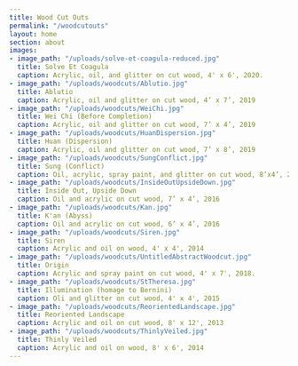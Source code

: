 ```yaml
---
title: Wood Cut Outs
permalink: "/woodcutouts"
layout: home
section: about
images:
- image_path: "/uploads/solve-et-coagula-reduced.jpg"
  title: Solve Et Coagula
  caption: Acrylic, oil, and glitter on cut wood, 4' x 6', 2020.
- image_path: "/uploads/woodcuts/Ablutio.jpg"
  title: Ablutio
  caption: Acrylic, oil and glitter on cut wood, 4’ x 7’, 2019
- image_path: "/uploads/woodcuts/WeiChi.jpg"
  title: Wei Chi (Before Completion)
  caption: Acrylic, oil and glitter on cut wood, 7’ x 4’, 2019
- image_path: "/uploads/woodcuts/HuanDispersion.jpg"
  title: Huan (Dispersion)
  caption: Acrylic, oil and glitter on cut wood, 7’ x 8’, 2019
- image_path: "/uploads/woodcuts/SungConflict.jpg"
  title: Sung (Conflict)
  caption: Oil, acrylic, spray paint, and glitter on cut wood, 8’x4’, 2017-18
- image_path: "/uploads/woodcuts/InsideOutUpsideDown.jpg"
  title: Inside Out, Upside Down
  caption: Oil and acrylic on cut wood, 7’ x 4’, 2016
- image_path: "/uploads/woodcuts/Kan.jpg"
  title: K'an (Abyss)
  caption: Oil and acrylic on cut wood, 6’ x 4’, 2016
- image_path: "/uploads/woodcuts/Siren.jpg"
  title: Siren
  caption: Acrylic and oil on wood, 4' x 4', 2014
- image_path: "/uploads/woodcuts/UntitledAbstractWoodcut.jpg"
  title: Origin
  caption: Acrylic and spray paint on cut wood, 4' x 7', 2018.
- image_path: "/uploads/woodcuts/StTheresa.jpg"
  title: Illumination (homage to Bernini)
  caption: Oli and glitter on cut wood, 4' x 4', 2015
- image_path: "/uploads/woodcuts/ReorientedLandscape.jpg"
  title: Reoriented Landscape
  caption: Acrylic and oil on cut wood, 8' x 12', 2013
- image_path: "/uploads/woodcuts/ThinlyVeiled.jpg"
  title: Thinly Veiled
  caption: Acrylic and oil on wood, 8' x 6', 2014
---
```


